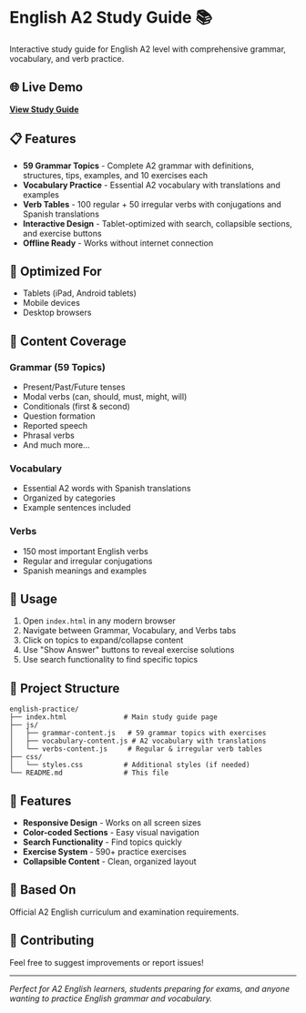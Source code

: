 # English A2 Study Guide 📚

Interactive study guide for English A2 level with comprehensive grammar, vocabulary, and verb practice.

## 🌐 Live Demo
**[View Study Guide](https://pepobj.github.io/english-practice/)**

## 📋 Features

- **59 Grammar Topics** - Complete A2 grammar with definitions, structures, tips, examples, and 10 exercises each
- **Vocabulary Practice** - Essential A2 vocabulary with translations and examples  
- **Verb Tables** - 100 regular + 50 irregular verbs with conjugations and Spanish translations
- **Interactive Design** - Tablet-optimized with search, collapsible sections, and exercise buttons
- **Offline Ready** - Works without internet connection

## 📱 Optimized For
- Tablets (iPad, Android tablets)
- Mobile devices
- Desktop browsers

## 🎯 Content Coverage

### Grammar (59 Topics)
- Present/Past/Future tenses
- Modal verbs (can, should, must, might, will)
- Conditionals (first & second)
- Question formation
- Reported speech
- Phrasal verbs
- And much more...

### Vocabulary
- Essential A2 words with Spanish translations
- Organized by categories
- Example sentences included

### Verbs
- 150 most important English verbs
- Regular and irregular conjugations
- Spanish meanings and examples

## 🚀 Usage

1. Open `index.html` in any modern browser
2. Navigate between Grammar, Vocabulary, and Verbs tabs
3. Click on topics to expand/collapse content
4. Use "Show Answer" buttons to reveal exercise solutions
5. Use search functionality to find specific topics

## 📁 Project Structure

```
english-practice/
├── index.html              # Main study guide page
├── js/
│   ├── grammar-content.js   # 59 grammar topics with exercises
│   ├── vocabulary-content.js # A2 vocabulary with translations
│   └── verbs-content.js     # Regular & irregular verb tables
├── css/
│   └── styles.css          # Additional styles (if needed)
└── README.md               # This file
```

## 🎨 Features

- **Responsive Design** - Works on all screen sizes
- **Color-coded Sections** - Easy visual navigation
- **Search Functionality** - Find topics quickly
- **Exercise System** - 590+ practice exercises
- **Collapsible Content** - Clean, organized layout

## 📖 Based On
Official A2 English curriculum and examination requirements.

## 🤝 Contributing
Feel free to suggest improvements or report issues!

---
*Perfect for A2 English learners, students preparing for exams, and anyone wanting to practice English grammar and vocabulary.*
